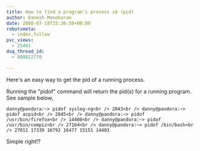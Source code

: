 ```yaml
---
title: How to find a program’s process id (pid)
author: Danesh Manoharan
date: 2008-07-18T15:36:58+00:00
robotsmeta:
  - index,follow
pvc_views:
  - 15481
dsq_thread_id:
  - 889822770

---
```

Here's an easy way to get the pid of a running process.

Running the "pidof" command will return the pid(s) for a running program. See sample below,

`danny@pandora:~> pidof syslog-ng<br />
2043<br />
danny@pandora:~> pidof acpid<br />
2045<br />
danny@pandora:~> pidof /usr/bin/firefox<br />
14408<br />
danny@pandora:~> pidof /usr/bin/compiz<br />
27164<br />
danny@pandora:~> pidof /bin/bash<br />
27011 17339 16792 16477 15151 14403`

Simple right!?